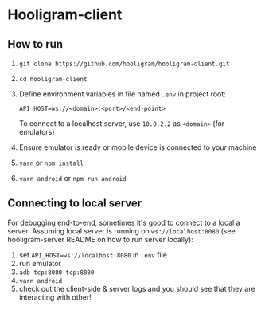 # Hooligram-client

## How to run

1. `git clone https://github.com/hooligram/hooligram-client.git`
2. `cd hooligram-client`
3. Define environment variables in file named `.env` in project root:

   ```env
   API_HOST=ws://<domain>:<port>/<end-point>
   ```

   To connect to a localhost server, use `10.0.2.2` as `<domain>` (for emulators)

4. Ensure emulator is ready or mobile device is connected to your machine
5. `yarn` or `npm install`
6. `yarn android` or `npm run android`

## Connecting to local server

For debugging end-to-end, sometimes it's good to connect to a local a server.
Assuming local server is running on `ws://localhost:8080` (see hooligram-server README on how to run server locally):

1. set `API_HOST=ws://localhost:8080` in `.env` file
2. run emulator
3. `adb tcp:8080 tcp:8080`
4. `yarn android`
5. check out the client-side & server logs and you should see that they are interacting with other!
